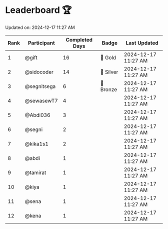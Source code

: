 # Leaderboard 🏆

Updated on: 2024-12-17 11:27 AM

| Rank | Participant       | Completed Days | Badge      | Last Updated         |
|------|-------------------|----------------|------------|----------------------|
| 1    | @gift             | 16             | 🏅 Gold     | 2024-12-17 11:27 AM |
| 2    | @sidocoder        | 14             | 🥈 Silver   | 2024-12-17 11:27 AM |
| 3    | @segnitsega       | 6              | 🥉 Bronze   | 2024-12-17 11:27 AM |
| 4    | @sewasewT7        | 4              |            | 2024-12-17 11:27 AM |
| 5    | @Abdi036          | 3              |            | 2024-12-17 11:27 AM |
| 6    | @segni            | 2              |            | 2024-12-17 11:27 AM |
| 7    | @kika1s1          | 2              |            | 2024-12-17 11:27 AM |
| 8    | @abdi             | 1              |            | 2024-12-17 11:27 AM |
| 9    | @tamirat          | 1              |            | 2024-12-17 11:27 AM |
| 10   | @kiya             | 1              |            | 2024-12-17 11:27 AM |
| 11   | @sena             | 1              |            | 2024-12-17 11:27 AM |
| 12   | @kena             | 1              |            | 2024-12-17 11:27 AM |
